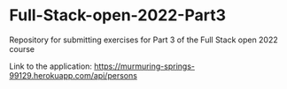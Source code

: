 # Full-Stack-open-2022-Part3

Repository for submitting exercises for Part 3 of the Full Stack open 2022 course

Link to the application:
https://murmuring-springs-99129.herokuapp.com/api/persons
